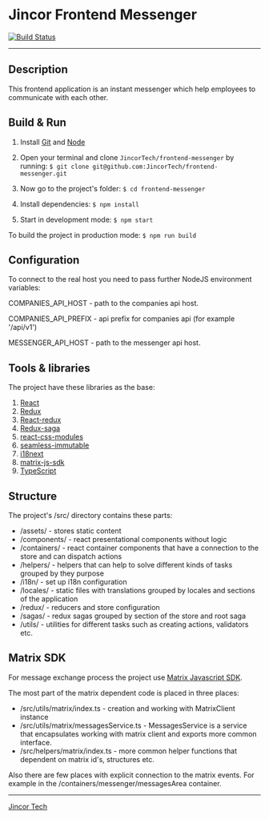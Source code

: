 # Jincor Frontend Messenger

[![Build Status](https://travis-ci.com/JincorTech/frontend-messenger.svg?token=zhVTspsPSE9j1Tuwzqe2&branch=develop)](https://travis-ci.com/JincorTech/frontend-messenger)

----------------------------

## Description

This frontend application is an instant messenger which help employees to communicate with each other.

## Build & Run

  1. Install [Git](http://git-scm.com/) and [Node](http://nodejs.org/)

  2. Open your terminal and clone `JincorTech/frontend-messenger` by running:
    ```
    $ git clone git@github.com:JincorTech/frontend-messenger.git
    ```

  3. Now go to the project's folder:
    ```
    $ cd frontend-messenger
    ```

  4. Install dependencies:
    ```
    $ npm install
    ```
  
  5. Start in development mode:
    ```
    $ npm start
    ```

  To build the project in production mode:
    ```
    $ npm run build
    ```

## Configuration

  To connect to the real host you need to pass further NodeJS environment variables:

  COMPANIES_API_HOST - path to the companies api host.

  COMPANIES_API_PREFIX - api prefix for companies api (for example '/api/v1')
  
  MESSENGER_API_HOST - path to the messenger api host.

## Tools & libraries

  The project have these libraries as the base:

  1. [React](https://github.com/facebook/react/)
  2. [Redux](https://github.com/reactjs/redux)
  3. [React-redux](https://github.com/reactjs/react-redux)
  4. [Redux-saga](https://github.com/redux-saga/redux-saga)
  5. [react-css-modules](https://github.com/gajus/react-css-modules)
  6. [seamless-immutable](https://github.com/rtfeldman/seamless-immutable)
  7. [i18next](https://github.com/i18next/i18next)
  8. [matrix-js-sdk](https://github.com/matrix-org/matrix-js-sdk)
  9. [TypeScript](https://github.com/Microsoft/TypeScript)

## Structure

  The project's /src/ directory contains these parts:

  * /assets/ - stores static content
  * /components/ - react presentational components without logic
  * /containers/ - react container components that have a connection to the store and can dispatch actions
  * /helpers/ - helpers that can help to solve different kinds of tasks grouped by they purpose
  * /i18n/ - set up i18n configuration
  * /locales/ - static files with translations grouped by locales and sections of the application
  * /redux/ - reducers and store configuration
  * /sagas/ - redux sagas grouped by section of the store and root saga
  * /utils/ - utilities for different tasks such as creating actions, validators etc.

## Matrix SDK

  For message exchange process the project use [Matrix Javascript SDK](https://github.com/matrix-org/matrix-js-sdk).

  The most part of the matrix dependent code is placed in three places:

  * /src/utils/matrix/index.ts - creation and working with MatrixClient instance
  * /src/utils/matrix/messagesService.ts - MessagesService is a service that encapsulates working with matrix client and exports more common interface.
  * /src/helpers/matrix/index.ts - more common helper functions that dependent on matrix id's, structures etc.

  Also there are few places with explicit connection to the matrix events. For example in the /containers/messenger/messagesArea container.

---------------------------

[Jincor Tech](https://github.com/JincorTech)
